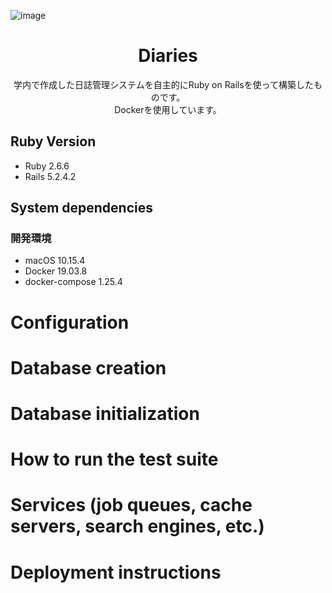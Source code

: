 ![image](https://user-images.githubusercontent.com/45021655/81232375-c15a3a80-902f-11ea-895d-880dc636fecb.png)
<h1 align="center">Diaries</h1>

<p align="center">
    学内で作成した日誌管理システムを自主的にRuby on Railsを使って構築したものです。<br>
    Dockerを使用しています。
</p>

## Ruby Version
* Ruby 2.6.6
* Rails 5.2.4.2

## System dependencies
### 開発環境
* macOS 10.15.4
* Docker 19.03.8
* docker-compose 1.25.4

# Configuration

# Database creation

# Database initialization

# How to run the test suite

# Services (job queues, cache servers, search engines, etc.)

# Deployment instructions